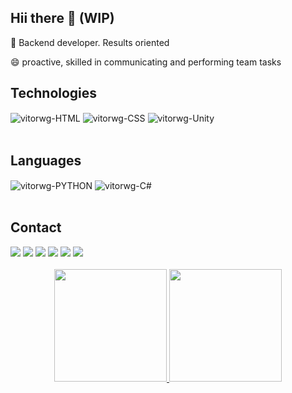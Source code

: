 ## Hii there 👋 (WIP)

🌱 Backend developer. Results oriented

😄 proactive, skilled in communicating and performing team tasks

## Technologies
<div style="display: inline_block;">
  <img align="center" alt="vitorwg-HTML" src="https://img.shields.io/badge/HTML5-E34F26?style=for-the-badge&logo=html5&logoColor=white">
  <img align="center" alt="vitorwg-CSS" src="https://img.shields.io/badge/CSS3-1572B6?style=for-the-badge&logo=css3&logoColor=white">
  <img align="center" alt="vitorwg-Unity" src="https://img.shields.io/badge/Unity-100000?style=for-the-badge&logo=unity&logoColor=white">
</div><br>

## Languages

<div style="display: inline_block;">
  <img align="center" alt="vitorwg-PYTHON" src="https://img.shields.io/badge/Python-14354C?style=for-the-badge&logo=python&logoColor=white">
  <img align="center" alt="vitorwg-C#" src="https://img.shields.io/badge/C%23-239120?style=for-the-badge&logo=c-sharp&logoColor=white">
  
</div><br>

## Contact
<div style="display: inline_block;">
  <a href = "mailto:vitorwg96@gmail.com"><img src="https://img.shields.io/badge/Gmail-D14836?style=for-the-badge&logo=gmail&logoColor=white" target="_blank"></a>
  <a href="https://www.linkedin.com/in/vitor-wahlheim-gagliardi-a91b5a212/" target="_blank"><img src="https://img.shields.io/badge/LinkedIn-0077B5?style=for-the-badge&logo=linkedin&logoColor=white" target="_blank"></a>
  <a href="https://github.com/vitorwg" target="_blank"><img src="https://img.shields.io/badge/GitHub-100000?style=for-the-badge&logo=github&logoColor=white" target="_blank"></a> 
  <a href="https://discordapp.com/users/201058878111219712" target="_blank"><img src="https://img.shields.io/badge/Discord-7289DA?style=for-the-badge&logo=discord&logoColor=white" target="_blank"></a> 
  <a href = "https://www.instagram.com/vitorwg/"><img src="https://img.shields.io/badge/Instagram-E4405F?style=for-the-badge&logo=instagram&logoColor=white" target="_blank"></a>
  <a href = "https://vitorwg.itch.io/"><img src="https://img.shields.io/badge/Itch.io-FA5C5C?style=for-the-badge&logo=itch.io&logoColor=white" target="_blank"></a>
  
</div><br>


<div align="center">
  <a href="https://github.com/vitorwg">
  <img height="180em" src="https://github-readme-stats.vercel.app/api?username=vitorwg&show_icons=true&theme=dark&include_all_commits=true&count_private=true"/>
  <img height="180em" src="https://github-readme-stats.vercel.app/api/top-langs/?username=vitorwg&layout=compact&langs_count=7&theme=dark"/>
</div>
